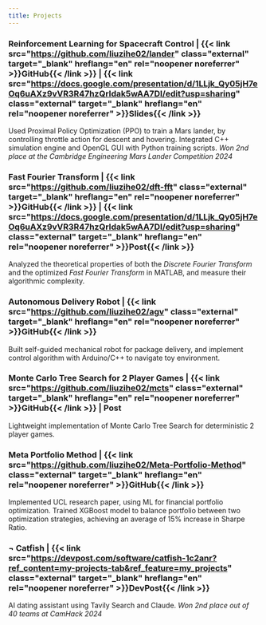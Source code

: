```yaml
---
title: Projects
---
```


### Reinforcement Learning for Spacecraft Control | {{< link src="https://github.com/liuzihe02/lander" class="external" target="_blank" hreflang="en" rel="noopener noreferrer" >}}GitHub{{< /link >}} | {{< link src="https://docs.google.com/presentation/d/1LLjk_Qy05jH7eOq6uAXz9vVR3R47hzQrIdak5wAA7DI/edit?usp=sharing" class="external" target="_blank" hreflang="en" rel="noopener noreferrer" >}}Slides{{< /link >}}

Used Proximal Policy Optimization (PPO) to train a Mars lander, by controlling throttle action for descent and hovering. Integrated C++ simulation engine and OpenGL GUI with Python training scripts. _Won 2nd place at the Cambridge Engineering Mars Lander Competition 2024_

### Fast Fourier Transform | {{< link src="https://github.com/liuzihe02/dft-fft" class="external" target="_blank" hreflang="en" rel="noopener noreferrer" >}}GitHub{{< /link >}} | {{< link src="https://docs.google.com/presentation/d/1LLjk_Qy05jH7eOq6uAXz9vVR3R47hzQrIdak5wAA7DI/edit?usp=sharing" class="external" target="_blank" hreflang="en" rel="noopener noreferrer" >}}Post{{< /link >}}

Analyzed the theoretical properties of both the _Discrete Fourier Transform_ and the optimized _Fast Fourier Transform_ in MATLAB, and measure their algorithmic complexity.

### Autonomous Delivery Robot | {{< link src="https://github.com/liuzihe02/agv" class="external" target="_blank" hreflang="en" rel="noopener noreferrer" >}}GitHub{{< /link >}}

Built self-guided mechanical robot for package delivery, and implement control algorithm with Arduino/C++ to navigate toy environment.

### Monte Carlo Tree Search for 2 Player Games | {{< link src="https://github.com/liuzihe02/mcts" class="external" target="_blank" hreflang="en" rel="noopener noreferrer" >}}GitHub{{< /link >}} | Post

Lightweight implementation of Monte Carlo Tree Search for deterministic 2 player games.

### Meta Portfolio Method | {{< link src="https://github.com/liuzihe02/Meta-Portfolio-Method" class="external" target="_blank" hreflang="en" rel="noopener noreferrer" >}}GitHub{{< /link >}}

Implemented UCL research paper, using ML for financial portfolio optimization. Trained XGBoost model to balance portfolio between two optimization strategies, achieving an average of 15% increase in Sharpe Ratio.

### ¬ Catfish | {{< link src="https://devpost.com/software/catfish-1c2anr?ref_content=my-projects-tab&ref_feature=my_projects" class="external" target="_blank" hreflang="en" rel="noopener noreferrer" >}}DevPost{{< /link >}}

AI dating assistant using Tavily Search and Claude. _Won 2nd place out of 40 teams at CamHack 2024_
